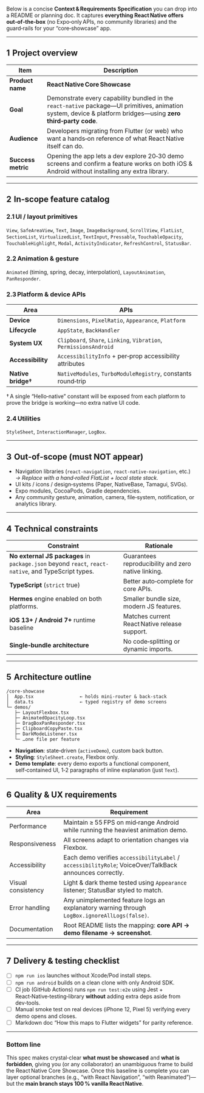 Below is a concise **Context & Requirements Specification** you can drop into a README or planning doc.
It captures **everything React Native offers out‑of‑the‑box** (no Expo‑only APIs, no community libraries) and the guard‑rails for your “core‑showcase” app.

---

## 1  Project overview

| Item               | Description                                                                                                                                                    |
| ------------------ | -------------------------------------------------------------------------------------------------------------------------------------------------------------- |
| **Product name**   | **React Native Core Showcase**                                                                                                                                 |
| **Goal**           | Demonstrate every capability bundled in the `react‑native` package—UI primitives, animation system, device & platform bridges—using **zero third‑party code**. |
| **Audience**       | Developers migrating from Flutter (or web) who want a hands‑on reference of what React Native itself can do.                                                   |
| **Success metric** | Opening the app lets a dev explore 20‑30 demo screens and confirm a feature works on both iOS & Android without installing any extra library.                  |

---

## 2  In‑scope feature catalog

### 2.1 UI / layout primitives

`View`, `SafeAreaView`, `Text`, `Image`, `ImageBackground`,
`ScrollView`, `FlatList`, `SectionList`, `VirtualizedList`,
`TextInput`, `Pressable`, `TouchableOpacity`, `TouchableHighlight`,
`Modal`, `ActivityIndicator`, `RefreshControl`, `StatusBar`.

### 2.2 Animation & gesture

`Animated` (timing, spring, decay, interpolation),
`LayoutAnimation`, `PanResponder`.

### 2.3 Platform & device APIs

| Area               | APIs                                                               |
| ------------------ | ------------------------------------------------------------------ |
| **Device**         | `Dimensions`, `PixelRatio`, `Appearance`, `Platform`               |
| **Lifecycle**      | `AppState`, `BackHandler`                                          |
| **System UX**      | `Clipboard`, `Share`, `Linking`, `Vibration`, `PermissionsAndroid` |
| **Accessibility**  | `AccessibilityInfo` + per‑prop accessibility attributes            |
| **Native bridge†** | `NativeModules`, `TurboModuleRegistry`, constants round‑trip       |

† A single “Hello‑native” constant will be exposed from each platform to prove the bridge is working—no extra native UI code.

### 2.4 Utilities

`StyleSheet`, `InteractionManager`, `LogBox`.

---

## 3  Out‑of‑scope (must NOT appear)

- Navigation libraries (`react‑navigation`, `react‑native‑navigation`, etc.)
  _→ Replace with a hand‑rolled FlatList + local state stack._
- UI kits / icons / design‑systems (Paper, NativeBase, Tamagui, SVGs).
- Expo modules, CocoaPods, Gradle dependencies.
- Any community gesture, animation, camera, file‑system, notification, or analytics library.

---

## 4  Technical constraints

| Constraint                                                                                          | Rationale                                           |
| --------------------------------------------------------------------------------------------------- | --------------------------------------------------- |
| **No external JS packages** in `package.json` beyond `react`, `react-native`, and TypeScript types. | Guarantees reproducibility and zero native linking. |
| **TypeScript** (`strict` true)                                                                      | Better auto‑complete for core APIs.                 |
| **Hermes** engine enabled on both platforms.                                                        | Smaller bundle size, modern JS features.            |
| **iOS 13+ / Android 7+** runtime baseline                                                           | Matches current React Native release support.       |
| **Single‑bundle architecture**                                                                      | No code‑splitting or dynamic imports.               |

---

## 5  Architecture outline

```
/core-showcase
│  App.tsx                 ← holds mini‑router & back‑stack
│  data.ts                 ← typed registry of demo screens
└─ demos/
   ├─ LayoutFlexbox.tsx
   ├─ AnimatedOpacityLoop.tsx
   ├─ DragBoxPanResponder.tsx
   ├─ ClipboardCopyPaste.tsx
   ├─ DarkModeListener.tsx
   └─ …one file per feature
```

- **Navigation**: state‑driven (`activeDemo`), custom back button.
- **Styling**: `StyleSheet.create`, Flexbox only.
- **Demo template**: every demo exports a functional component, self‑contained UI, 1‑2 paragraphs of inline explanation (just `Text`).

---

## 6  Quality & UX requirements

| Area               | Requirement                                                                                            |
| ------------------ | ------------------------------------------------------------------------------------------------------ |
| Performance        | Maintain ≥ 55 FPS on mid‑range Android while running the heaviest animation demo.                      |
| Responsiveness     | All screens adapt to orientation changes via Flexbox.                                                  |
| Accessibility      | Each demo verifies `accessibilityLabel` / `accessibilityRole`; VoiceOver/TalkBack announces correctly. |
| Visual consistency | Light & dark theme tested using `Appearance` listener; StatusBar styled to match.                      |
| Error handling     | Any unimplemented feature logs an explanatory warning through `LogBox.ignoreAllLogs(false)`.           |
| Documentation      | Root README lists the mapping: **core API → demo filename → screenshot**.                              |

---

## 7  Delivery & testing checklist

- [ ] `npm run ios` launches without Xcode/Pod install steps.
- [ ] `npm run android` builds on a clean clone with only Android SDK.
- [ ] CI job (GitHub Actions) runs `npm run test:e2e` using Jest + React‑Native‑testing‑library **without** adding extra deps aside from dev‑tools.
- [ ] Manual smoke test on real devices (iPhone 12, Pixel 5) verifying every demo opens and closes.
- [ ] Markdown doc “How this maps to Flutter widgets” for parity reference.

---

### Bottom line

This spec makes crystal‑clear **what must be showcased** and **what is forbidden**, giving you (or any collaborator) an unambiguous frame to build the React Native Core Showcase. Once this baseline is complete you can layer optional branches (e.g., “with React Navigation”, “with Reanimated”)—but the **main branch stays 100 % vanilla React Native**.
